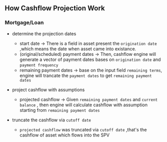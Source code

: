 ## How Cashflow Projection Work

### Mortgage/Loan

* determine the projection dates
  
  * start date -> There is a field in asset present the `origination date` ,which means the date when asset came into existance.
  * (original/scheduled) payment dates -> Then, cashflow engine will generate a vector of payment dates bases on `origination date` and `payment frequency`
  * remaining payment dates -> base on the input field `remaining terms`, engine will trancate the `payment dates` to get `remaining payment dates`

* project cashflow with assumptions
  
  * projected cashflow -> Given `remaining payment dates` and `current balance` , then engine will calculate cashflow with assumption starting from `remaining payment dates`

* truncate the cashflow via `cutoff date`

  * `projected cashflow` was truncated via `cutoff date` ,that's the cashflow of asset which flows into the SPV

